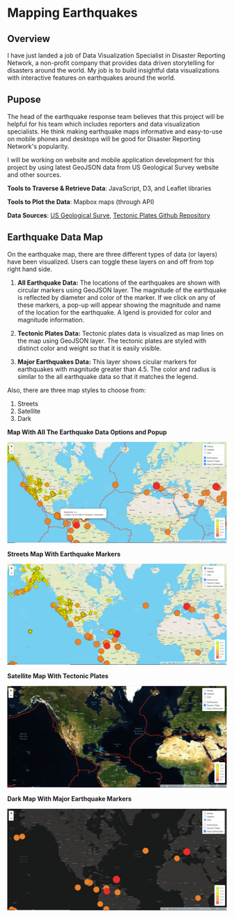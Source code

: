# Mapping Earthquakes

## Overview

I have just landed a job of Data Visualization Specialist in Disaster Reporting Network, a non-profit company that provides data driven storytelling for disasters around the world. My job is to build insightful data visualizations with interactive features on earthquakes around the world. 

## Pupose
The head of the earthquake response team believes that this project will be helpful for his team which includes reporters and data visualization specialists. He think making earthquake maps informative and easy-to-use on mobile phones and desktops will be good for Disaster Reporting Network's popularity. 

I will be working on website and mobile application development for this project by using latest GeoJSON data from US Geological Survey website and other sources. 

**Tools to Traverse & Retrieve Data**: JavaScript, D3, and Leaflet libraries

**Tools to Plot the Data**: Mapbox maps (through API)

**Data Sources**: [US Geological Surve](https://www.usgs.gov/),  [Tectonic Plates Github Repository](https://github.com/fraxen/tectonicplates)

## Earthquake Data Map

On the earthquake map, there are three different types of data (or layers) have been visualized. Users can toggle these layers on and off from top right hand side.

1.  **All Earthquake Data:**  The locations of the earthquakes are shown with circular markers using GeoJSON layer. The magnitude of the earthquake is reflected by diameter and color of the marker. If we click on any of these markers, a pop-up will appear showing the magnitude and name of the location for the earthquake. A lgend is provided for color and magnitude information.

2. **Tectonic Plates Data:**  Tectonic plates data is visualized as map lines on the map using GeoJSON layer. The tectonic plates are styled with distinct color and weight so that it is easily visible.

3. **Major Earthquakes Data:** This layer shows cicular markers for earthquakes with magnitude greater than 4.5. The color and radius is similar to the all earthquake data so that it matches the legend. 

Also, there are three map styles to choose from:

1. Streets
2. Satellite
3. Dark

**Map With All The Earthquake Data Options and Popup**

![All Map Features](./Images/eq-street-all.png)

**Streets Map With Earthquake Markers**

![Street Mapp with Earthquake Markers](./Images/eq-street-map.png) 

**Satellite Map With Tectonic Plates**

![Satellite Map with Tectonic Plates](./Images/eq-satellite-tectonic.png) 

**Dark Map With Major Earthquake Markers**

![Dark Map with Major Earthquakes](./Images/eq-dark-major.png)